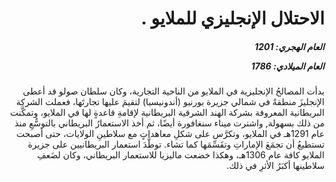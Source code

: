 <h1 dir="rtl">الاحتلال الإنجليزي للملايو .</h1>

<h5 dir="rtl">العام الهجري:  1201

العام الميلادي: 1786

</h5>

<p dir="rtl">بدأت المصالحُ الإنجليزية في الملايو من الناحية التجارية، وكان سلطان صولو قد أعطى الإنجليزَ منطقةً في شمالي جزيرة بورنيو (أندونيسيا) لتقيمَ عليها تجارتَها، فعملت الشركة البريطانية المعروفة بشركة الهند الشرقية البريطانية لإقامةِ قاعدةٍ لها في الملايو، وتمكَّنت من ذلك بسهولة, واشترت ميناء سنغافورة أيضًا، ثم أخذ الاستعمارُ البريطاني بالتوسُّعِ منذ عام 1291هـ في الملايو، وتكرَّس على شكلِ معاهداتٍ مع سلاطينِ الولايات، حتى أصبحت تستطيعُ أن تجمَعَ الإماراتِ وتقَسِّمَها كما تشاء. توطَّدَ استعمار البريطانيين على جزيرة الملايو كافة عام 1306هـ، وهكذا خضعت ماليزيا للاستعمار البريطاني، وكان لضَعفِ سلاطينها أكبَرُ الأثرِ في ذلك.</p></br>
